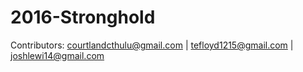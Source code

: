 # 2016-Stronghold

Contributors:
courtlandcthulu@gmail.com | tefloyd1215@gmail.com | joshlewi14@gmail.com
